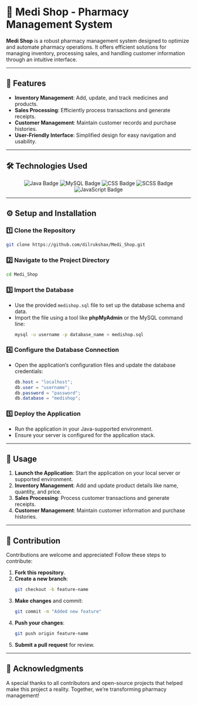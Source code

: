 # 🛒 Medi Shop - Pharmacy Management System

**Medi Shop** is a robust pharmacy management system designed to optimize and automate pharmacy operations. It offers efficient solutions for managing inventory, processing sales, and handling customer information through an intuitive interface.

---

## 🌟 Features

- **Inventory Management**: Add, update, and track medicines and products.
- **Sales Processing**: Efficiently process transactions and generate receipts.
- **Customer Management**: Maintain customer records and purchase histories.
- **User-Friendly Interface**: Simplified design for easy navigation and usability.

---

## 🛠️ Technologies Used

<p align="center">
  <img src="https://img.shields.io/badge/Java-ED8B00?style=for-the-badge&logo=openjdk&logoColor=white" alt="Java Badge" />
  <img src="https://img.shields.io/badge/MySQL-4479A1?style=for-the-badge&logo=mysql&logoColor=white" alt="MySQL Badge" />
  <img src="https://img.shields.io/badge/CSS-1572B6?style=for-the-badge&logo=css3&logoColor=white" alt="CSS Badge" />
  <img src="https://img.shields.io/badge/SCSS-CC6699?style=for-the-badge&logo=sass&logoColor=white" alt="SCSS Badge" />
  <img src="https://img.shields.io/badge/JavaScript-F7DF1E?style=for-the-badge&logo=javascript&logoColor=black" alt="JavaScript Badge" />
</p>

---

## ⚙️ Setup and Installation

### 1️⃣ Clone the Repository
```bash
git clone https://github.com/dilrukshax/Medi_Shop.git
```

### 2️⃣ Navigate to the Project Directory
```bash
cd Medi_Shop
```

### 3️⃣ Import the Database
- Use the provided `medishop.sql` file to set up the database schema and data.
- Import the file using a tool like **phpMyAdmin** or the MySQL command line:
  ```bash
  mysql -u username -p database_name < medishop.sql
  ```

### 4️⃣ Configure the Database Connection
- Open the application’s configuration files and update the database credentials:
  ```java
  db.host = "localhost";
  db.user = "username";
  db.password = "password";
  db.database = "medishop";
  ```

### 5️⃣ Deploy the Application
- Run the application in your Java-supported environment.
- Ensure your server is configured for the application stack.

---

## 🚀 Usage

1. **Launch the Application**: Start the application on your local server or supported environment.
2. **Inventory Management**: Add and update product details like name, quantity, and price.
3. **Sales Processing**: Process customer transactions and generate receipts.
4. **Customer Management**: Maintain customer information and purchase histories.

---

## 🤝 Contribution

Contributions are welcome and appreciated! Follow these steps to contribute:

1. **Fork this repository**.
2. **Create a new branch**:
   ```bash
   git checkout -b feature-name
   ```
3. **Make changes** and commit:
   ```bash
   git commit -m "Added new feature"
   ```
4. **Push your changes**:
   ```bash
   git push origin feature-name
   ```
5. **Submit a pull request** for review.

---


## 🎉 Acknowledgments

A special thanks to all contributors and open-source projects that helped make this project a reality. Together, we’re transforming pharmacy management!
